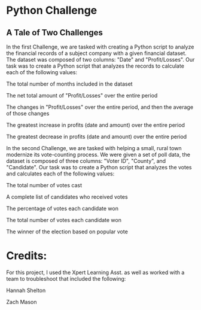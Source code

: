 # Python Challenge

## A Tale of Two Challenges

In the first Challenge, we are tasked with creating a Python script to analyze the financial records of a subject company with a given financial dataset. The dataset was composed of two columns: "Date" and "Profit/Losses".
Our task was to create a Python script that analyzes the records to calculate each of the following values:

The total number of months included in the dataset

The net total amount of "Profit/Losses" over the entire period

The changes in "Profit/Losses" over the entire period, and then the average of those changes

The greatest increase in profits (date and amount) over the entire period

The greatest decrease in profits (date and amount) over the entire period

In the second Challenge, we are tasked with helping a small, rural town modernize its vote-counting process. We were given a set of poll data, the dataset is composed of three columns: "Voter ID", "County", and "Candidate". Our task was to create a Python script that analyzes the votes and calculates each of the following values:

The total number of votes cast

A complete list of candidates who received votes

The percentage of votes each candidate won

The total number of votes each candidate won

The winner of the election based on popular vote

# Credits:

For this project, I used the Xpert Learning Asst. as well as worked with a team to troubleshoot that included the following:

Hannah Shelton

Zach Mason


